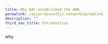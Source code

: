 ```yaml
---
title: Why BAC established the ABN
permalink: /asian-biosethic-network/permalink
description: ""
third_nav_title: Introduction
---
```


why